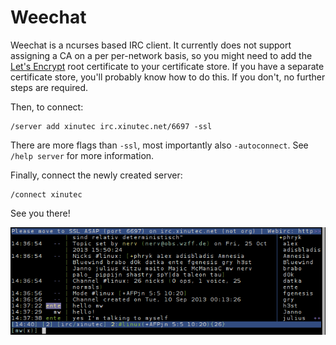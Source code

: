 Weechat
=======

Weechat is a ncurses based IRC client. It currently does not support assigning
a CA on a per per-network basis, so you might need to add the [Let's
Encrypt](https://letsencrypt.org/) root certificate to your certificate store.
If you have a separate certificate store, you'll probably know how to do this.
If you don't, no further steps are required.

Then, to connect:

	/server add xinutec irc.xinutec.net/6697 -ssl

There are more flags than `-ssl`, most importantly also `-autoconnect`. See
`/help server` for more information.

Finally, connect the newly created server:

	/connect xinutec

See you there!

![Obligatory screenshot](screenshots/weechat1.png)
